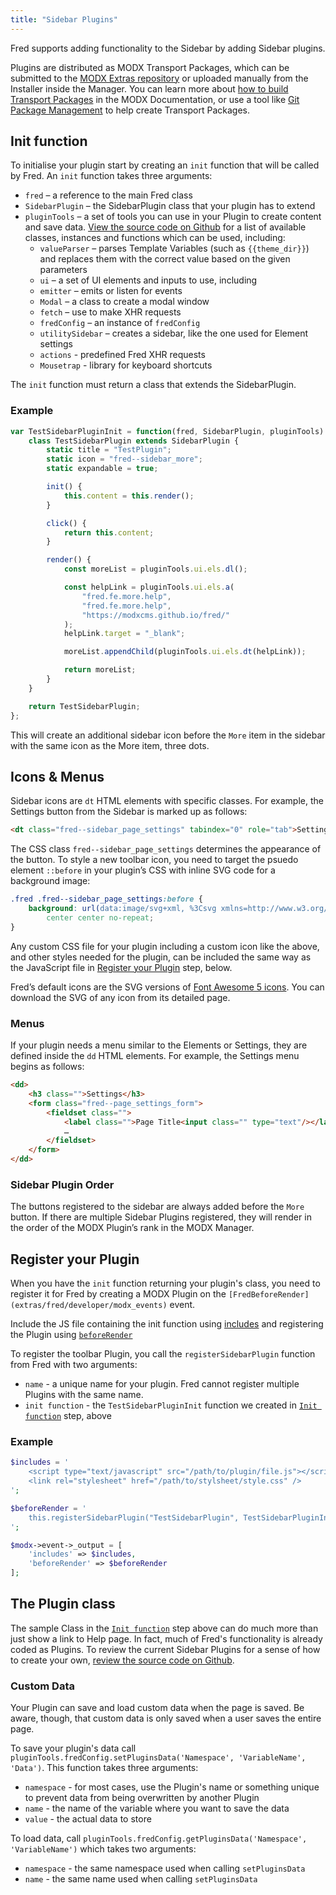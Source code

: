 ```yaml
---
title: "Sidebar Plugins"
---
```


Fred supports adding functionality to the Sidebar by adding Sidebar plugins.

Plugins are distributed as MODX Transport Packages, which can be submitted to the [MODX Extras repository](https://modx.com/extras) or uploaded manually from the Installer inside the Manager. You can learn more about [how to build Transport Packages](https://docs.modx.com/revolution/2.x/case-studies-and-tutorials/developing-an-extra-in-modx-revolution) in the MODX Documentation, or use a tool like [Git Package Management](https://theboxer.github.io/Git-Package-Management/) to help create Transport Packages.

## Init function

To initialise your plugin start by creating an `init` function that will be called by Fred. An `init` function takes three arguments:

-   `fred` – a reference to the main Fred class
-   `SidebarPlugin` – the SidebarPlugin class that your plugin has to extend
-   `pluginTools` – a set of tools you can use in your Plugin to create content and save data. [View the source code on Github](https://github.com/modxcms/fred/blob/master/_build/assets/js/Utils.js#L374-L387) for a list of available classes, instances and functions which can be used, including:
    -   `valueParser` – parses Template Variables (such as `{{theme_dir}}`) and replaces them with the correct value based on the given parameters
    -   `ui` – a set of UI elements and inputs to use, including
    -   `emitter` – emits or listen for events
    -   `Modal` – a class to create a modal window
    -   `fetch` – use to make XHR requests
    -   `fredConfig` – an instance of `fredConfig`
    -   `utilitySidebar` – creates a sidebar, like the one used for Element settings
    -   `actions` - predefined Fred XHR requests
    -   `Mousetrap` - library for keyboard shortcuts

The `init` function must return a class that extends the SidebarPlugin.

### Example

```javascript
var TestSidebarPluginInit = function(fred, SidebarPlugin, pluginTools) {
    class TestSidebarPlugin extends SidebarPlugin {
        static title = "TestPlugin";
        static icon = "fred--sidebar_more";
        static expandable = true;

        init() {
            this.content = this.render();
        }

        click() {
            return this.content;
        }

        render() {
            const moreList = pluginTools.ui.els.dl();

            const helpLink = pluginTools.ui.els.a(
                "fred.fe.more.help",
                "fred.fe.more.help",
                "https://modxcms.github.io/fred/"
            );
            helpLink.target = "_blank";

            moreList.appendChild(pluginTools.ui.els.dt(helpLink));

            return moreList;
        }
    }

    return TestSidebarPlugin;
};
```

This will create an additional sidebar icon before the `More` item in the sidebar with the same icon as the More item, three dots.

## Icons & Menus

Sidebar icons are `dt` HTML elements with specific classes. For example, the Settings button from the Sidebar is marked up as follows:

```html
<dt class="fred--sidebar_page_settings" tabindex="0" role="tab">Settings</dt>
```

The CSS class `fred--sidebar_page_settings` determines the appearance of the button. To style a new toolbar icon, you need to target the psuedo element `::before` in your plugin’s CSS with inline SVG code for a background image:

```css
.fred .fred--sidebar_page_settings:before {
    background: url(data:image/svg+xml, %3Csvg xmlns=http://www.w3.org/2000/svg viewBox=0 0 …35.888-80 80 35.888 80 80 80 80-35.888 80-80z fill=%23fff/%3E%3C/svg%3E)
        center center no-repeat;
}
```

Any custom CSS file for your plugin including a custom icon like the above, and other styles needed for the plugin, can be included the same way as the JavaScript file in [Register your Plugin](#register-your-plugin) step, below.

Fred’s default icons are the SVG versions of [Font Awesome 5 icons](https://fontawesome.com/icons?d=gallery). You can download the SVG of any icon from its detailed page.

### Menus

If your plugin needs a menu similar to the Elements or Settings, they are defined inside the `dd` HTML elements. For example, the Settings menu begins as follows:

```html
<dd>
    <h3 class="">Settings</h3>
    <form class="fred--page_settings_form">
        <fieldset class="">
            <label class="">Page Title<input class="" type="text"/></label>
            …
        </fieldset>
    </form>
</dd>
```

### Sidebar Plugin Order

The buttons registered to the sidebar are always added before the `More` button. If there are multiple Sidebar Plugins registered, they will render in the order of the MODX Plugin’s rank in the MODX Manager.

## Register your Plugin

When you have the `init` function returning your plugin's class, you need to register it for Fred by creating a MODX Plugin on the `[FredBeforeRender](extras/fred/developer/modx_events)` event.

Include the JS file containing the init function using [includes](extras/fred/developer/modx_events) and registering the Plugin using [`beforeRender`](extras/fred/developer/modx_events)

To register the toolbar Plugin, you call the `registerSidebarPlugin` function from Fred with two arguments:

-   `name` - a unique name for your plugin. Fred cannot register multiple Plugins with the same name.
-   `init function` - the `TestSidebarPluginInit` function we created in [`Init function`](#init-function) step, above

### Example

```php
$includes = '
    <script type="text/javascript" src="/path/to/plugin/file.js"></script>
    <link rel="stylesheet" href="/path/to/stylsheet/style.css" />
';

$beforeRender = '
    this.registerSidebarPlugin("TestSidebarPlugin", TestSidebarPluginInit);
';

$modx->event->_output = [
    'includes' => $includes,
    'beforeRender' => $beforeRender
];
```

## The Plugin class

The sample Class in the [`Init function`](#init-function) step above can do much more than just show a link to Help page. In fact, much of Fred's functionality is already coded as Plugins. To review the current Sidebar Plugins for a sense of how to create your own, [review the source code on Github](https://github.com/modxcms/fred/tree/master/_build/assets/js/Components/Sidebar).

### Custom Data

Your Plugin can save and load custom data when the page is saved. Be aware, though, that custom data is only saved when a user saves the entire page.

To save your plugin's data call `pluginTools.fredConfig.setPluginsData('Namespace', 'VariableName', 'Data')`. This function takes three arguments:

-   `namespace` - for most cases, use the Plugin's name or something unique to prevent data from being overwritten by another Plugin
-   `name` - the name of the variable where you want to save the data
-   `value` - the actual data to store

To load data, call `pluginTools.fredConfig.getPluginsData('Namespace', 'VariableName')` which takes two arguments:

-   `namespace` - the same namespace used when calling `setPluginsData`
-   `name` - the same name used when calling `setPluginsData`
